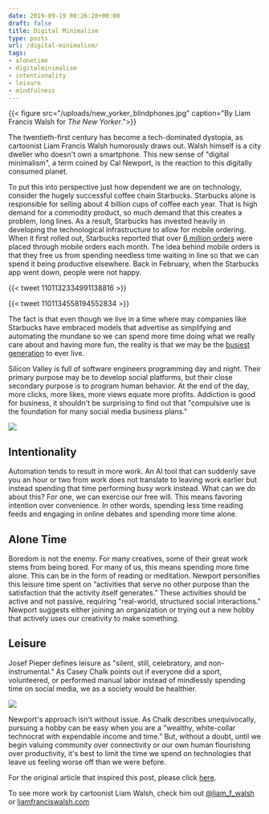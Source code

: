 ```yaml
---
date: 2019-09-19 00:26:28+00:00
draft: false
title: Digital Minimalism
type: posts
url: /digital-minimalism/
tags:
- alonetime
- digitalminimalism
- intentionality
- leisure
- mindfulness
---
```




{{< figure src="/uploads/new_yorker_blindphones.jpg" caption="By Liam Francis Walsh for _The New Yorker_.">}}







The twentieth-first century has become a tech-dominated dystopia, as cartoonist Liam Francis Walsh humorously draws out. Walsh himself is a city dweller who doesn't own a smartphone. This new sense of "digital minimalism", a term coined by Cal Newport, is the reaction to this digitally consumed planet.  







To put this into perspective just how dependent we are on technology, consider the hugely successful coffee chain Starbucks. Starbucks alone is responsible for selling about 4 billion cups of coffee each year. That is high demand for a commodity product, so much demand that this creates a problem, long lines. As a result, Starbucks has invested heavily in developing the technological infrastructure to allow for mobile ordering. When it first rolled out, Starbucks reported that over [6 million orders](https://www.fool.com/investing/general/2016/01/26/just-how-big-is-starbucks-mobile-order-pay-and-wha.aspx) were placed through mobile orders each month. The idea behind mobile orders is that they free us from spending needless time waiting in line so that we can spend it being productive elsewhere. Back in February, when the Starbucks app went down, people were not happy.








{{< tweet 1101132334991138816 >}}

{{< tweet 1101134558194552834 >}}









The fact is that even though we live in a time where may companies like Starbucks have embraced models that advertise as simplifying and automating the mundane so we can spend more time doing what we really care about and having more fun, the reality is that we may be the [busiest generation](https://www.thepublicdiscourse.com/2019/04/50540/) to ever live. 







Silicon Valley is full of software engineers programming day and night. Their primary purpose may be to develop social platforms, but their close secondary purpose is to program human behavior. At the end of the day, more clicks, more likes, more views equate more profits. Addiction is good for business, it shouldn't be surprising to find out that "compulsive use is the foundation for many social media business plans."







![](/uploads/new_yorker_phones.jpg)








## Intentionality







Automation tends to result in more work. An AI tool that can suddenly save you an hour or two from work does not translate to leaving work earlier but instead spending that time performing busy work instead. What can we do about this? For one, we can exercise our free will. This means favoring intention over convenience. In other words, spending less time reading feeds and engaging in online debates and spending more time alone. 







## Alone Time







Boredom is not the enemy. For many creatives, some of their great work stems from being bored. For many of us, this means spending more time alone. This can be in the form of reading or meditation. Newport personifies this leisure time spent on “activities that serve no other purpose than the satisfaction that the activity itself generates.” These activities should be active and not passive, requiring "real-world, structured social interactions." Newport suggests either joining an organization or trying out a new hobby that actively uses our creativity to make something. 







## Leisure







Josef Pieper defines leisure as "silent, still, celebratory, and non-instrumental." As Casey Chalk points out if everyone did a sport, volunteered, or performed manual labor instead of mindlessly spending time on social media, we as a society would be healthier.





![](/uploads/new_yorker_phonephoto.jpg)






Newport's approach isn't without issue. As Chalk describes unequivocally, pursuing a hobby can be easy when you are a "wealthy, white-collar technocrat with expendable income and time." But, without a doubt, until we begin valuing community over connectivity or our own human flourishing over productivity, it's best to limit the time we spend on technologies that leave us feeling worse off than we were before.







For the original article that inspired this post, please click [here](https://www.thepublicdiscourse.com/2019/04/50540/).







To see more work by cartoonist Liam Walsh, check him out [@liam_f_walsh](https://twitter.com/liam_f_walsh?lang=en) or  [liamfranciswalsh.com](http://t.co/rGuqLpn8f6?amp=1)



